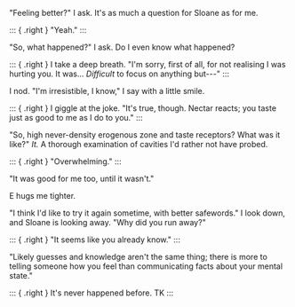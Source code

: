 "Feeling better?" I ask. It's as much a question for Sloane as for me.

::: { .right }
"Yeah." 
:::

"So, what happened?" I ask. Do I even know what happened?

::: { .right }
I take a deep breath. "I'm sorry, first of all, for not realising I was hurting you.
It was... _Difficult_ to focus on anything but---"
:::

I nod. "I'm irresistible, I know," I say with a little smile.

::: { .right }
I giggle at the joke. "It's true, though. Nectar reacts; you taste just as
good to me as I do to you."
:::

"So, high never-density erogenous zone and taste receptors? What was it
like?" _It._ A thorough examination of cavities I'd rather not have probed.

::: { .right }
"Overwhelming."
:::

"It was good for me too, until it wasn't."

E hugs me tighter.

"I think I'd like to try it again sometime, with better safewords."
I look down, and Sloane is looking away. "Why did you run away?"

::: { .right }
"It seems like you already know."
:::

"Likely guesses and knowledge aren't the same thing; there is more to
telling someone how you feel than communicating facts about your mental state."

::: { .right }
It's never happened before. TK
:::
